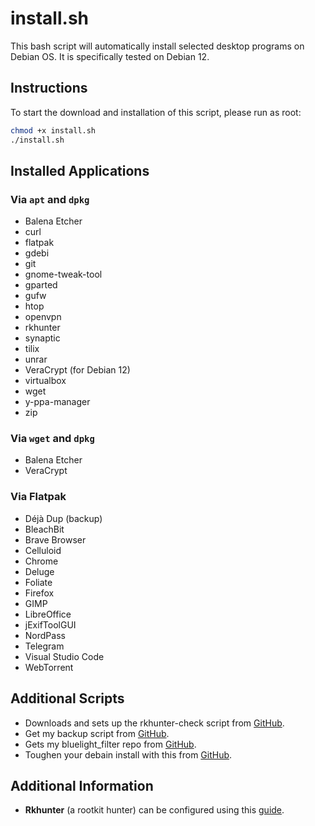 # install.sh

This bash script will automatically install selected desktop programs on Debian OS. It is specifically tested on Debian 12.

## Instructions

To start the download and installation of this script, please run as root:

```bash
chmod +x install.sh
./install.sh
```

## Installed Applications

### Via `apt` and `dpkg`
- Balena Etcher
- curl
- flatpak
- gdebi
- git
- gnome-tweak-tool
- gparted
- gufw
- htop
- openvpn
- rkhunter
- synaptic
- tilix
- unrar
- VeraCrypt (for Debian 12)
- virtualbox
- wget
- y-ppa-manager
- zip

### Via `wget` and `dpkg`
- Balena Etcher
- VeraCrypt

### Via Flatpak
- Déjà Dup (backup)
- BleachBit
- Brave Browser
- Celluloid
- Chrome
- Deluge
- Foliate
- Firefox
- GIMP
- LibreOffice
- jExifToolGUI
- NordPass
- Telegram
- Visual Studio Code
- WebTorrent

## Additional Scripts
- Downloads and sets up the rkhunter-check script from [GitHub](https://github.com/AmirIqbal1/rkhunter-script).
- Get my backup script from [GitHub](https://github.com/AmirIqbal1/backup-script).
- Gets my bluelight_filter repo from [GitHub](https://github.com/AmirIqbal1/bluelight-filter).
- Toughen your debain install with this from [GitHub](https://github.com/AmirIqbal1/hardening-debian).

## Additional Information
- **Rkhunter** (a rootkit hunter) can be configured using this [guide]((https://www.webhi.com/how-to/how-to-install-and-configure-rootkit-hunter-on-ubuntu-debian/)).
